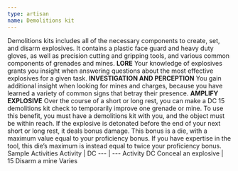 ```yaml
---
type: artisan
name: Demolitions kit
---
```

Demolitions kits includes all of the necessary components to create, set, and disarm explosives. It contains a plastic face guard and heavy duty gloves, as well as precision cutting and gripping tools, and various common components of grenades and mines.
__LORE__
Your knowledge of explosives grants you insight when answering questions about the most effective explosives for a given task.
__INVESTIGATION AND PERCEPTION__
You gain additional insight when looking for mines and charges, because you have learned a variety of common signs that betray their presence.
__AMPLIFY EXPLOSIVE__
Over the course of a short or long rest, you can make a DC 15 demolitions kit check to temporarily improve one grenade or mine. To use this benefit, you must have a demolitions kit with you, and the object must be within reach. If the explosive is detonated before the end of your next short or long rest, it deals bonus damage. This bonus is a die, with a maximum value equal to your proficiency bonus. If you have expertise in the tool, this die’s maximum is instead equal to twice your proficiency bonus.
Sample Activities
Activity | DC
--- | ---
Activity	DC
Conceal an explosive | 15
Disarm a mine	Varies
